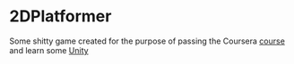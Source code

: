 # 2DPlatformer

Some shitty game created for the purpose of passing the Coursera [course](https://www.coursera.org/learn/game-design-and-development-2) and learn some [Unity](https://unity.com/)
